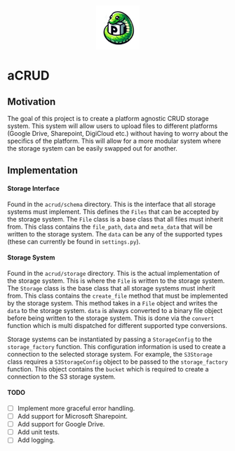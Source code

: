 <p align="center">
  <img src="./resources/logo.png" alt="Logo" width="100"> 
</p>


# aCRUD

## Motivation

The goal of this project is to create a platform agnostic CRUD storage system. This system will allow users to upload files to different platforms (Google Drive, Sharepoint, DigiCloud etc.) without having to worry about the specifics of the platform. This will allow for a more modular system where the storage system can be easily swapped out for another.

## Implementation

#### Storage Interface

Found in the `acrud/schema` directory. This is the interface that all storage systems must implement. This defines the `Files` that can be accepted by the storage system. The `File` class is a base class that all files must inherit from. This class contains the `file_path`, `data` and `meta_data` that will be written to the storage system. The `data` can be any of the supported types (these can currently be found in `settings.py`).

#### Storage System

Found in the `acrud/storage` directory. This is the actual implementation of the storage system. This is where the `File` is written to the storage system. The `Storage` class is the base class that all storage systems must inherit from. This class contains the `create_file` method that must be implemented by the storage system. This method takes in a `File` object and writes the `data` to the storage system. `data` is always converted to a binary file object before being written to the storage system. This is done via the `convert` function which is multi dispatched for different supported type conversions.

Storage systems can be instantiated by passing a `StorageConfig` to the `storage_factory` function. This configuration information is used to create a connection to the selected storage system. For example, the `S3Storage` class requires a `S3StorageConfig` object to be passed to the `storage_factory` function. This object contains the `bucket` which is required to create a connection to the S3 storage system.



#### TODO

- [ ] Implement more graceful error handling.
- [ ] Add support for Microsoft Sharepoint.
- [ ] Add support for Google Drive.
- [ ] Add unit tests.
- [ ] Add logging.
